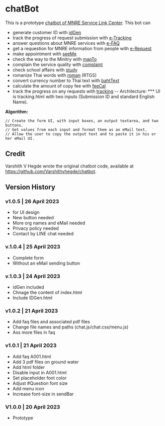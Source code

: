 # chatBot
This is a prototype [chatbot of MNRE Service Link Center](https://kietpawpan.github.io/chatBot/). 
This bot can
- generate customer ID with [idGen](https://kietpawpan.github.io/chatBot/IDGen.html)
- track the progress of request submission with [e-Tracking](https://kietpawpan.github.io/chatBot/iTracking.html)
- answer questions about MNRE services with [e-FAQ](https://kietpawpan.github.io/chatBot/FAQ.html)
- get a requestion for MNRE information from people with [e-Request](https://kietpawpan.github.io/chatBot/infoRequest.html)
- make appointment with [seeMe](https://kietpawpan.github.io/chatBot/seeMe.html)
- check the way to the Minitry with [mapTo](https://kietpawpan.github.io/chatBot/mapTo.html)
- complain the service quality with [complaint](https://kietpawpan.github.io/chatBot/complaint.html)
- check school affairs with [study](https://kietpawpan.github.io/chatBot/study.html)
- romanize Thai words with [roman](https://kietpawpan.github.io/chatBot/romanName.html) (RTGS)
- convert currency number to Thai text with [bahtText](https://kietpawpan.github.io/chatBot/bahtText.html)
- calculate the amount of copy fee with [feeCal](https://kietpawpan.github.io/chatBot/feeCal.html)
- track the progress on any requests with [tracking](https://kietpawpan.github.io/chatBot/tracking.html)
-- Architecture:
  *** UI is tracking.html with two inputs (Submission ID and standard English Name).  

__Algorithm:__
```
// Create the form UI, with input boxes, an output textarea, and two buttons.
// Get values from each input and format them as an eMail text.
// Allow the user to copy the output text and to paste it in his or her eMail UI.

```

## Credit
Varshith V Hegde wrote the original chatbot code, available at https://github.com/Varshithvhegde/chatbot.

## Version History 
### v1.0.5 | 26 April 2023
- for UI design
- New button needed
- More org names and eMail needed
- Privacy policy needed
- Contact by LINE chat needed

### v.1.0.4 | 25 April 2023
- Complete form
- Without an eMail sending button

### v.1.0.3 | 24 April 2023
- idGen included
- Chnage the content of index.html 
- Include IDGen.html

### v1.0.2 | 21 April 2023
- Add faq files and associated pdf files
- Change file names and paths (chat.js/chat.css/menu.js) 
- Ass more files in faq

### v1.0.1 | 21 April 2023
- Add faq A001.html
- Add 3 pdf files on ground water
- Add html folder
- Disable input in A001.html
- Set placeholder font color
- Adjust #Question font size
- Add menu icon
- Increase font-size in sendBar

### V1.0.0 | 20 April 2023
- Prototype

